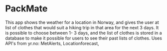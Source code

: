 # PackMate
This app shows the weather for a location in Norway, and gives the user at list of clothes that would suit a hiking trip in that area for the next 3 days. It is possible to choose between 1- 3 days, and the list of clothes is stored in a database to make it possible for users to see their past lists of clothes.
Uses API's from yr.no:
MetAlerts, Locationforecast, 
